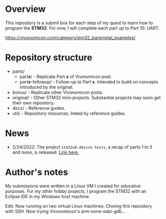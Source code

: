 # Overview
This repository is a submit box for each step of my quest to learn how to program the **STM32**. For now, I will complete each part up to Part 10: UART.

https://vivonomicon.com/category/stm32_baremetal_examples/

# Repository structure
* parts/
  * part**x**/ - Replicate Part **x** of Vivinomicon post.
  * part**x**-followup/ - Follow-up to Part **x**. Intended to build on concepts introduced by the original.
* bonus/ - Replicate other Vivonomicon posts.
* original/ - Other STM32 mini-projects. Substantial projects may soon get their own repository.
* docs/ - Reference guides.
* util/ - Repository resources, linked by reference guides.

# News
- 2/24/2022:  The project `stm32x0-device-tests`, a recap of parts 1 to 5 and more, is released. [Link here.](https://github.com/tainaj/stm32x0-device-tests "STM32x0 Device Tests")

# Author's notes 
My submissions were written in a Linux VM I created for educative purposes. For my other hobby projects, I program the STM32 with an Eclipse IDE in my Windows host machine.

Edit: Now running on two virtual Linux machines. Cloning this repository with SSH. Now trying Vivonomicon's arm-none-eabi-gdb...
